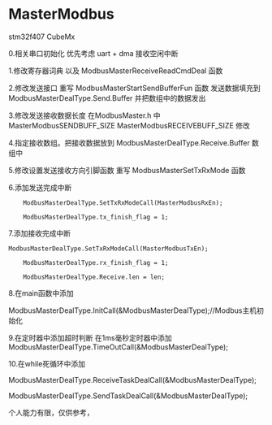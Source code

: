 # MasterModbus
stm32f407 CubeMx

0.相关串口初始化 优先考虑 uart + dma 接收空闲中断 

1.修改寄存器词典	 以及 ModbusMasterReceiveReadCmdDeal 函数

2.修改发送接口 重写 ModbusMasterStartSendBufferFun 函数  发送数据填充到 ModbusMasterDealType.Send.Buffer 
    并把数组中的数据发出
    
3.修改发送接收数据长度  在ModbusMaster.h 中 MasterModbusSENDBUFF_SIZE  MasterModbusRECEIVEBUFF_SIZE 修改

4.指定接收数组。把接收数据放到 ModbusMasterDealType.Receive.Buffer 数组中

5.修改设置发送接收方向引脚函数 重写 ModbusMasterSetTxRxMode 函数

6.添加发送完成中断  
		
		ModbusMasterDealType.SetTxRxModeCall(MasterModbusRxEn);
                
		ModbusMasterDealType.tx_finish_flag = 1;
                
		
7.添加接收完成中断 
   	
	ModbusMasterDealType.SetTxRxModeCall(MasterModbusTxEn);
        
        ModbusMasterDealType.rx_finish_flag = 1;
                
        ModbusMasterDealType.Receive.len = len;
                
		
8.在main函数中添加 

ModbusMasterDealType.InitCall(&ModbusMasterDealType);//Modbus主机初始化

9.在定时器中添加超时判断  在1ms毫秒定时器中添加 
ModbusMasterDealType.TimeOutCall(&ModbusMasterDealType);

10.在while死循环中添加 	  

ModbusMasterDealType.ReceiveTaskDealCall(&ModbusMasterDealType);

ModbusMasterDealType.SendTaskDealCall(&ModbusMasterDealType);
 
 
 个人能力有限，仅供参考，
